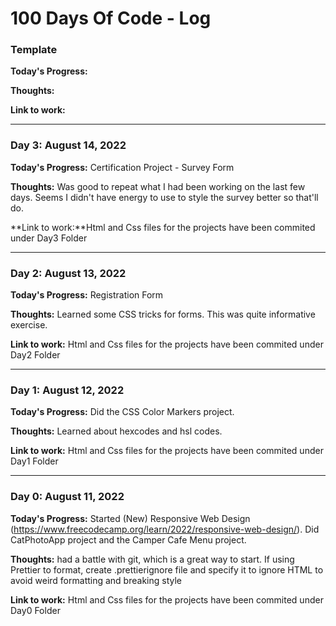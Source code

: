 # 100 Days Of Code - Log

### Template

**Today's Progress:**

**Thoughts:**

**Link to work:**[]()

---

### Day 3: August 14, 2022

**Today's Progress:** Certification Project - Survey Form

**Thoughts:** Was good to repeat what I had been working on the last few days. Seems I didn't have energy to use to style the survey better so that'll do.

**Link to work:**Html and Css files for the projects have been commited under Day3 Folder

---

### Day 2: August 13, 2022

**Today's Progress:** Registration Form

**Thoughts:** Learned some CSS tricks for forms. This was quite informative exercise.

**Link to work:** Html and Css files for the projects have been commited under Day2 Folder

---

### Day 1: August 12, 2022

**Today's Progress:** Did the CSS Color Markers project.

**Thoughts:** Learned about hexcodes and hsl codes.

**Link to work:** Html and Css files for the projects have been commited under Day1 Folder

---

### Day 0: August 11, 2022

**Today's Progress:** Started (New) Responsive Web Design (https://www.freecodecamp.org/learn/2022/responsive-web-design/). Did CatPhotoApp project and the Camper Cafe Menu project.

**Thoughts:** had a battle with git, which is a great way to start. If using Prettier to format, create .prettierignore file and specify it to ignore HTML to avoid weird formatting and breaking style

**Link to work:** Html and Css files for the projects have been commited under Day0 Folder

